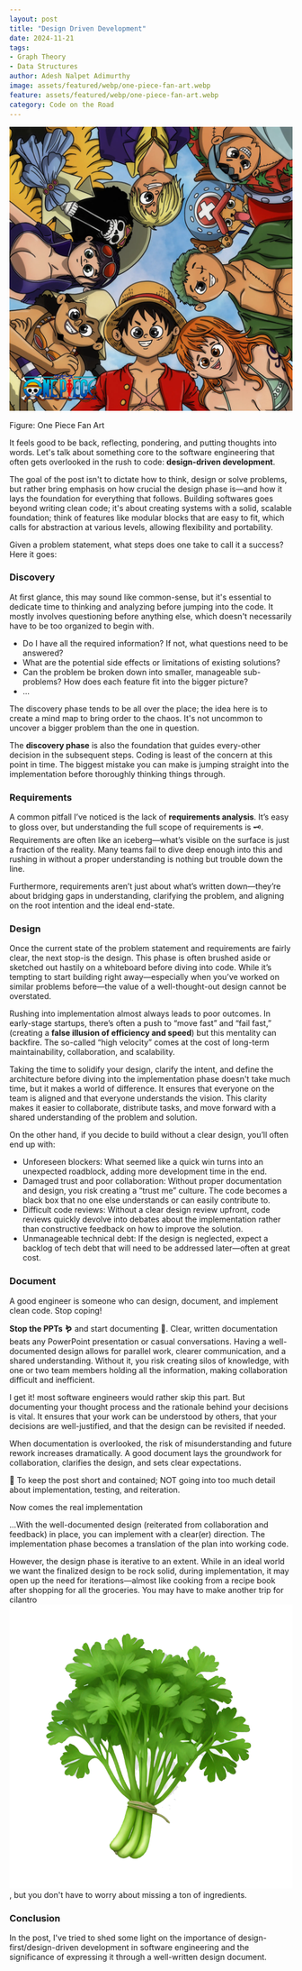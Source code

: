 ```yaml
---
layout: post
title: "Design Driven Development"
date: 2024-11-21
tags:
- Graph Theory
- Data Structures
author: Adesh Nalpet Adimurthy
image: assets/featured/webp/one-piece-fan-art.webp
feature: assets/featured/webp/one-piece-fan-art.webp
category: Code on the Road
---
```


<img class="center-image-0 center-image-40" src="./assets/featured/webp/one-piece-fan-art.webp" />
<p class="figure-header">Figure: One Piece Fan Art</p>

<p>It feels good to be back, reflecting, pondering, and putting thoughts into words. Let's talk about something core to the software engineering that often gets overlooked in the rush to code: <b>design-driven development</b>.</p>

<p>The goal of the post isn't to dictate how to think, design or solve problems, but rather bring emphasis on how crucial the design phase is—and how it lays the foundation for everything that follows. Building softwares goes beyond writing clean code; it's about creating systems with a solid, scalable foundation; think of features like modular blocks that are easy to fit, which calls for abstraction at various levels, allowing flexibility and portability.</p>

<p>Given a problem statement, what steps does one take to call it a success? Here it goes:</p>

<h3>Discovery</h3>

<p>At first glance, this may sound like common-sense, but it's essential to dedicate time to thinking and analyzing before jumping into the code. It mostly involves questioning before anything else, which doesn't necessarily have to be too organized to begin with.</p>

<ul>
<li>Do I have all the required information? If not, what questions need to be answered?</li>
<li>What are the potential side effects or limitations of existing solutions?</li>
<li>Can the problem be broken down into smaller, manageable sub-problems? How does each feature fit into the bigger picture?</li>
<li>...</li>
</ul>

<p>The discovery phase tends to be all over the place; the idea here is to create a mind map to bring order to the chaos. It's not uncommon to uncover a bigger problem than the one in question.</p>

<p>The <b>discovery phase</b> is also the foundation that guides every-other decision in the subsequent steps. Coding is least of the concern at this point in time. The biggest mistake you can make is jumping straight into the implementation before thoroughly thinking things through.</p>

<h3>Requirements</h3>

<p>A common pitfall I’ve noticed is the lack of <b>requirements analysis</b>. It’s easy to gloss over, but understanding the full scope of requirements is 🗝. Requirements are often like an iceberg—what’s visible on the surface is just a fraction of the reality. Many teams fail to dive deep enough into this and rushing in without a proper understanding is nothing but trouble down the line. </p>

<p>Furthermore, requirements aren’t just about what’s written down—they’re about bridging gaps in understanding, clarifying the problem, and aligning on the root intention and the ideal end-state.</p>

<h3>Design</h3>

<p>Once the current state of the problem statement and requirements are fairly clear, the next stop-is the design. This phase is often brushed aside or sketched out hastily on a whiteboard before diving into code. While it’s tempting to start building right away—especially when you’ve worked on similar problems before—the value of a well-thought-out design cannot be overstated.</p>

<p>Rushing into implementation almost always leads to poor outcomes. In early-stage startups, there’s often a push to “move fast” and “fail fast,” (creating a <b>false illusion of efficiency and speed</b>) but this mentality can backfire. The so-called “high velocity” comes at the cost of long-term maintainability, collaboration, and scalability.</p>

<p>Taking the time to solidify your design, clarify the intent, and define the architecture before diving into the implementation phase doesn't take much time, but it makes a world of difference. It ensures that everyone on the team is aligned and that everyone understands the vision. This clarity makes it easier to collaborate, distribute tasks, and move forward with a shared understanding of the problem and solution.</p>

<p>On the other hand, if you decide to build without a clear design, you’ll often end up with:</p>
<ul>
<li>Unforeseen blockers: What seemed like a quick win turns into an unexpected roadblock, adding more development time in the end.</li>
<li>Damaged trust and poor collaboration: Without proper documentation and design, you risk creating a “trust me” culture. The code becomes a black box that no one else understands or can easily contribute to.</li>
<li>Difficult code reviews: Without a clear design review upfront, code reviews quickly devolve into debates about the implementation rather than constructive feedback on how to improve the solution.</li>
<li>Unmanageable technical debt: If the design is neglected, expect a backlog of tech debt that will need to be addressed later—often at great cost.</li>
</ul>

<h3>Document</h3>

<p>A good engineer is someone who can design, document, and implement clean code. Stop coping!</p>

<p><b>Stop the PPTs 🪱</b> and start documenting 🐉. Clear, written documentation beats any PowerPoint presentation or casual conversations. Having a well-documented design allows for parallel work, clearer communication, and a shared understanding. Without it, you risk creating silos of knowledge, with one or two team members holding all the information, making collaboration difficult and inefficient.</p>

<p>I get it! most software engineers would rather skip this part. But documenting your thought process and the rationale behind your decisions is vital. It ensures that your work can be understood by others, that your decisions are well-justified, and that the design can be revisited if needed.</p>

<p>When documentation is overlooked, the risk of misunderstanding and future rework increases dramatically. A good document lays the groundwork for collaboration, clarifies the design, and sets clear expectations.</p>

<div class="blog-reference green-disclaimer">
<p>
🌻 To keep the post short and contained; NOT going into too much detail about implementation, testing, and reiteration.</p>
</div>

<p>Now comes the real implementation</p>

<p>...With the well-documented design (reiterated from collaboration and feedback) in place, you can implement with a clear(er) direction. The implementation phase becomes a translation of the plan into working code.</p>

<p>However, the design phase is iterative to an extent. While in an ideal world we want the finalized design to be rock solid, during implementation, it may open up the need for iterations—almost like cooking from a recipe book after shopping for all the groceries. You may have to make another trip for cilantro <img class="twemoji" src="../assets/img/emoji/cilantro.png" />, but you don't have to worry about missing a ton of ingredients.</p>


<h3>Conclusion</h3>

<p>In the post, I've tried to shed some light on the importance of design-first/design-driven development in software engineering and the significance of expressing it through a well-written design document.</p>



